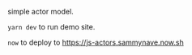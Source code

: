 simple actor model.

`yarn dev` to run demo site.

`now` to deploy to https://js-actors.sammynave.now.sh
